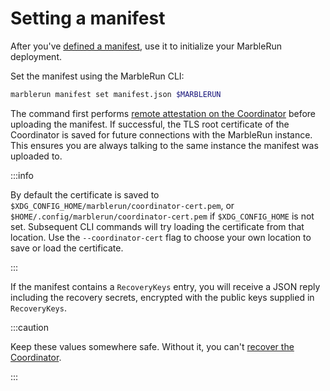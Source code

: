 # Setting a manifest

After you've [defined a manifest](define-manifest.md), use it to initialize your MarbleRun deployment.

Set the manifest using the MarbleRun CLI:

```bash
marblerun manifest set manifest.json $MARBLERUN
```

The command first performs [remote attestation on the Coordinator](../features/attestation.md#coordinator-deployment) before uploading the manifest.
If successful, the TLS root certificate of the Coordinator is saved for future connections with the MarbleRun instance.
This ensures you are always talking to the same instance the manifest was uploaded to.

:::info

By default the certificate is saved to `$XDG_CONFIG_HOME/marblerun/coordinator-cert.pem`,
or `$HOME/.config/marblerun/coordinator-cert.pem` if `$XDG_CONFIG_HOME` is not set.
Subsequent CLI commands will try loading the certificate from that location.
Use the `--coordinator-cert` flag to choose your own location to save or load the certificate.

:::

If the manifest contains a `RecoveryKeys` entry, you will receive a JSON reply including the recovery secrets, encrypted with the public keys supplied in `RecoveryKeys`.

:::caution

Keep these values somewhere safe. Without it, you can't [recover the Coordinator](../features/recovery.md).

:::
